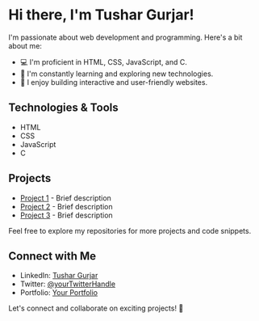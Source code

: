 # Hi there, I'm Tushar Gurjar! 
I'm passionate about web development and programming. Here's a bit about me:

- 💻 I'm proficient in HTML, CSS, JavaScript, and C.
- 🌱 I'm constantly learning and exploring new technologies.
- 🚀 I enjoy building interactive and user-friendly websites.

## Technologies & Tools

- HTML
- CSS
- JavaScript
- C

## Projects

- [Project 1](#) - Brief description
- [Project 2](#) - Brief description
- [Project 3](#) - Brief description

Feel free to explore my repositories for more projects and code snippets.

## Connect with Me

- LinkedIn: [Tushar Gurjar](#your-linkedin-profile)
- Twitter: [@yourTwitterHandle](#your-twitter-handle)
- Portfolio: [Your Portfolio](#your-portfolio)

Let's connect and collaborate on exciting projects! 🚀
